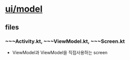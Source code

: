 # [ui/model](../../readme.md)

## files

### ~~~Activity.kt, ~~~ViewModel.kt, ~~~Screen.kt

- ViewModel과 ViewModel을 직접사용하는 screen
